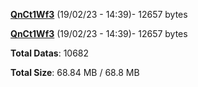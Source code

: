 [**QnCt1Wf3**](/data/QnCt1Wf3.txt) (19/02/23 - 14:39)- 12657 bytes

[**QnCt1Wf3**](/data/QnCt1Wf3.txt) (19/02/23 - 14:39)- 12657 bytes

**Total Datas**: 10682

**Total Size**: 68.84 MB / 68.8 MB